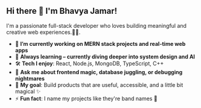 ## Hi there 👋 I'm Bhavya Jamar!

I'm a passionate full-stack developer who loves building meaningful and creative web experiences.🤖🤟.
- 🔭 **I’m currently working on MERN stack projects and real-time web apps**  
- 🌱 **Always learning – currently diving deeper into system design and AI**  
- 🛠️ **Tech I enjoy**: React, Node.js, MongoDB, TypeScript, C++  
- 💬 **Ask me about frontend magic, database juggling, or debugging nightmares**  
- 🎯 **My goal**: Build products that are useful, accessible, and a little bit magical ✨  
- ⚡ **Fun fact**: I name my projects like they're band names 🎸  
